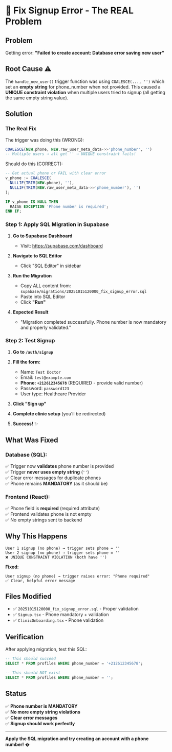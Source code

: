 # 🔧 Fix Signup Error - The REAL Problem

## Problem
Getting error: **"Failed to create account: Database error saving new user"**

## Root Cause ⚠️
The `handle_new_user()` trigger function was using `COALESCE(..., '')` which set an **empty string** for phone_number when not provided. This caused a **UNIQUE constraint violation** when multiple users tried to signup (all getting the same empty string value).

## Solution

### The Real Fix
The trigger was doing this (WRONG):
```sql
COALESCE(NEW.phone, NEW.raw_user_meta_data->>'phone_number', '')
-- Multiple users → all get '' → UNIQUE constraint fails!
```

Should do this (CORRECT):
```sql
-- Get actual phone or FAIL with clear error
v_phone := COALESCE(
  NULLIF(TRIM(NEW.phone), ''),
  NULLIF(TRIM(NEW.raw_user_meta_data->>'phone_number'), '')
);

IF v_phone IS NULL THEN
  RAISE EXCEPTION 'Phone number is required';
END IF;
```

### Step 1: Apply SQL Migration in Supabase

1. **Go to Supabase Dashboard**
   - Visit: https://supabase.com/dashboard

2. **Navigate to SQL Editor**
   - Click "SQL Editor" in sidebar

3. **Run the Migration**
   - Copy ALL content from: `supabase/migrations/20251015120000_fix_signup_error.sql`
   - Paste into SQL Editor
   - Click **"Run"**

4. **Expected Result**
   - "Migration completed successfully. Phone number is now mandatory and properly validated."

### Step 2: Test Signup

1. **Go to `/auth/signup`**

2. **Fill the form:**
   - Name: `Test Doctor`
   - Email: `test@example.com`
   - **Phone: `+212612345678`** (REQUIRED - provide valid number)
   - Password: `password123`
   - User type: Healthcare Provider

3. **Click "Sign up"**

4. **Complete clinic setup** (you'll be redirected)

5. **Success!** ✨

## What Was Fixed

### Database (SQL):
✅ Trigger now **validates** phone number is provided  
✅ Trigger **never uses empty string** (`''`)  
✅ Clear error messages for duplicate phones  
✅ Phone remains **MANDATORY** (as it should be)  

### Frontend (React):
✅ Phone field is **required** (required attribute)  
✅ Frontend validates phone is not empty  
✅ No empty strings sent to backend  

## Why This Happens

```
User 1 signup (no phone) → trigger sets phone = ''
User 2 signup (no phone) → trigger sets phone = ''
❌ UNIQUE CONSTRAINT VIOLATION (both have '')
```

**Fixed:**
```
User signup (no phone) → trigger raises error: "Phone required"
✅ Clear, helpful error message
```

## Files Modified

- ✅ `20251015120000_fix_signup_error.sql` - Proper validation
- ✅ `Signup.tsx` - Phone mandatory + validation
- ✅ `ClinicOnboarding.tsx` - Phone validation

## Verification

After applying migration, test this SQL:
```sql
-- This should succeed
SELECT * FROM profiles WHERE phone_number = '+212612345678';

-- This should NOT exist
SELECT * FROM profiles WHERE phone_number = '';
```

## Status

✅ **Phone number is MANDATORY**  
✅ **No more empty string violations**  
✅ **Clear error messages**  
✅ **Signup should work perfectly**  

---

**Apply the SQL migration and try creating an account with a phone number!** �
